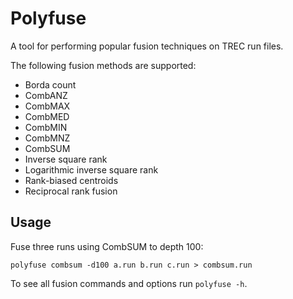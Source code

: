 # Polyfuse

A tool for performing popular fusion techniques on TREC run files.

The following fusion methods are supported:

* Borda count
* CombANZ
* CombMAX
* CombMED
* CombMIN
* CombMNZ
* CombSUM
* Inverse square rank
* Logarithmic inverse square rank
* Rank-biased centroids
* Reciprocal rank fusion

## Usage

Fuse three runs using CombSUM to depth 100:

`polyfuse combsum -d100 a.run b.run c.run > combsum.run`

To see all fusion commands and options run `polyfuse -h`.
